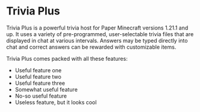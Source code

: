 # Trivia Plus 
Trivia Plus is a powerful trivia host for Paper Minecraft versions 1.21.1 and up. It uses a variety of pre-programmed, user-selectable trivia files that are displayed in chat at various intervals. Answers may be typed directly into chat and correct answers can be rewarded with customizable items.

Trivia Plus comes packed with all these features:

- Useful feature one
- Useful feature two
- Useful feature three
- Somewhat useful feature
- No-so useful feature
- Useless feature, but it looks cool
